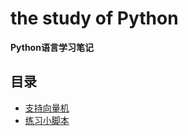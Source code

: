 # the study of Python

**Python语言学习笔记**

## 目录

* [支持向量机](support_vector_machine.ipynb)
* [练习小脚本](Scripts)
